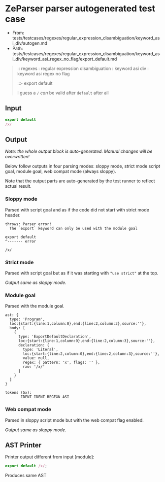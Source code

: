 # ZeParser parser autogenerated test case

- From: tests/testcases/regexes/regular_expression_disambiguation/keyword_asi_div/autogen.md
- Path: tests/testcases/regexes/regular_expression_disambiguation/keyword_asi_div/keyword_asi_regex_no_flag/export_default.md

> :: regexes : regular expression disambiguation : keyword asi div : keyword asi regex no flag
>
> ::> export default
>
> I guess a `/` _can_ be valid after `default` after all

## Input

`````js
export default
/x/
`````

## Output

_Note: the whole output block is auto-generated. Manual changes will be overwritten!_

Below follow outputs in four parsing modes: sloppy mode, strict mode script goal, module goal, web compat mode (always sloppy).

Note that the output parts are auto-generated by the test runner to reflect actual result.

### Sloppy mode

Parsed with script goal and as if the code did not start with strict mode header.

`````
throws: Parser error!
  The `export` keyword can only be used with the module goal

export default
^------- error

/x/
`````

### Strict mode

Parsed with script goal but as if it was starting with `"use strict"` at the top.

_Output same as sloppy mode._

### Module goal

Parsed with the module goal.

`````
ast: {
  type: 'Program',
  loc:{start:{line:1,column:0},end:{line:2,column:3},source:''},
  body: [
    {
      type: 'ExportDefaultDeclaration',
      loc:{start:{line:1,column:0},end:{line:2,column:3},source:''},
      declaration: {
        type: 'Literal',
        loc:{start:{line:2,column:0},end:{line:2,column:3},source:''},
        value: null,
        regex: { pattern: 'x', flags: '' },
        raw: '/x/'
      }
    }
  ]
}

tokens (5x):
       IDENT IDENT REGEXN ASI
`````


### Web compat mode

Parsed in sloppy script mode but with the web compat flag enabled.

_Output same as sloppy mode._

## AST Printer

Printer output different from input [module]:

````js
export default /x/;
````

Produces same AST
